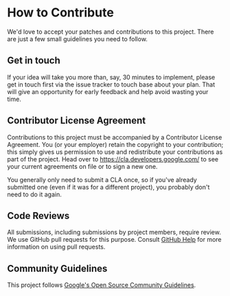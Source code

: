
# How to Contribute

We'd love to accept your patches and contributions to this project. There are
just a few small guidelines you need to follow.

## Get in touch

If your idea will take you more than, say, 30 minutes to
implement, please get in touch first via the issue tracker
to touch base about your plan.  That will give an
opportunity for early feedback and help avoid wasting your
time.

## Contributor License Agreement

Contributions to this project must be accompanied by a Contributor License
Agreement. You (or your employer) retain the copyright to your contribution;
this simply gives us permission to use and redistribute your contributions as
part of the project. Head over to <https://cla.developers.google.com/> to see
your current agreements on file or to sign a new one.

You generally only need to submit a CLA once, so if you've already submitted one
(even if it was for a different project), you probably don't need to do it
again.

## Code Reviews

All submissions, including submissions by project members, require review. We
use GitHub pull requests for this purpose. Consult
[GitHub Help](https://help.github.com/articles/about-pull-requests/) for more
information on using pull requests.

## Community Guidelines

This project follows [Google's Open Source Community
Guidelines](https://opensource.google/conduct/).
